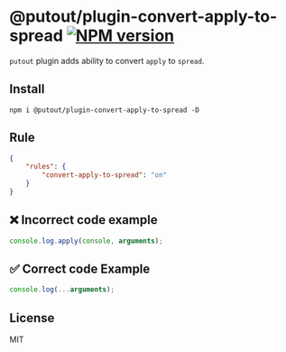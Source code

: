 # @putout/plugin-convert-apply-to-spread [![NPM version][NPMIMGURL]][NPMURL]

[NPMIMGURL]: https://img.shields.io/npm/v/@putout/plugin-convert-apply-to-spread.svg?style=flat&longCache=true
[NPMURL]: https://npmjs.org/package/@putout/plugin-convert-apply-to-spread "npm"

`putout` plugin adds ability to convert `apply` to `spread`.

## Install

```
npm i @putout/plugin-convert-apply-to-spread -D
```

## Rule

```json
{
    "rules": {
        "convert-apply-to-spread": "on"
    }
}
```

## ❌ Incorrect code example

```js
console.log.apply(console, arguments);
```

## ✅ Correct code Example

```js
console.log(...arguments);
```

## License

MIT
